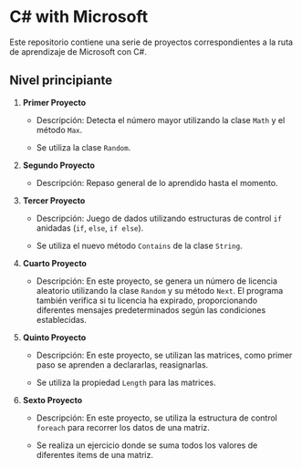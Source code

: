 # C# with Microsoft

Este repositorio contiene una serie de proyectos correspondientes a la ruta de aprendizaje de Microsoft con C#.

## Nivel principiante

1. **Primer Proyecto**
   - Descripción: Detecta el número mayor utilizando la clase `Math` y el método `Max`.
   
   - Se utiliza la clase `Random`.
   
2. **Segundo Proyecto**
   - Descripción: Repaso general de lo aprendido hasta el momento.

3. **Tercer Proyecto**
   - Descripción: Juego de dados utilizando estructuras de control `if` anidadas (`if`, `else`, `if else`).

   - Se utiliza el nuevo método `Contains` de la clase `String`.
  
4. **Cuarto Proyecto**
   - Descripción: En este proyecto, se genera un número de licencia aleatorio utilizando la clase `Random` y su método `Next`. El programa también verifica si tu licencia ha expirado, proporcionando diferentes mensajes predeterminados según las condiciones 
     establecidas.

5. **Quinto Proyecto**
   - Descripción: En este proyecto, se utilizan las matrices, como primer paso se aprenden a declararlas, reasignarlas.
   
   - Se utiliza la propiedad `Length` para las matrices.
  
6. **Sexto Proyecto**
   - Descripción: En este proyecto, se utiliza la estructura de control `foreach` para recorrer los datos de una matriz.
     
   - Se realiza un ejercicio donde se suma todos los valores de diferentes items de una matriz.

 




